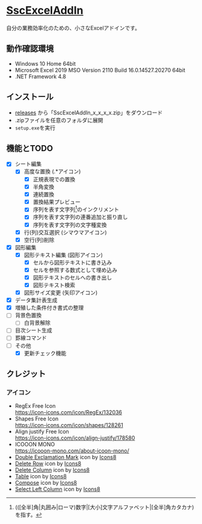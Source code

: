 # [SscExcelAddIn](https://github.com/standstonecraft/SscExcelAddIn)

自分の業務効率化のための、小さなExcelアドインです。  

## 動作確認環境

- Windows 10 Home 64bit
- Microsoft Excel 2019 MSO Version 2110 Build 16.0.14527.20270 64bit
- .NET Framework 4.8

## インストール

- [releases](https://github.com/standstonecraft/SscExcelAddIn/releases/latest/) から「SscExcelAddIn_x_x_x_x.zip」をダウンロード
- .zipファイルを任意のフォルダに展開
- `setup.exe`を実行

## 機能とTODO

- [x] シート編集
  - [x] 高度な置換 (.\*アイコン)
    - [x] 正規表現での置換
    - [x] 半角変換
    - [x] 連続置換
    - [x] 置換結果プレビュー
    - [x] 序列を表す文字列[^1]のインクリメント
    - [x] 序列を表す文字列の連番追加と振り直し
    - [x] 序列を表す文字列の文字種変換
  - [x] 行(列)交互選択 (シマウマアイコン)
  - [x] 空行(列)削除
- [x] 図形編集
  - [x] 図形テキスト編集 (図形アイコン)
    - [x] セルから図形テキストに書き込み
    - [x] セルを参照する数式として埋め込み
    - [x] 図形テキストのセルへの書き出し
    - [x] 図形テキスト検索
  - [x] 図形サイズ変更 (矢印アイコン)
- [x] データ集計表生成
- [x] 増殖した条件付き書式の整理
- [ ] 背景色置換
  - [ ] 白背景解除
- [ ] 目次シート生成
- [ ] 罫線コマンド
- [ ] その他
  - [x] 更新チェック機能

[^1]: (([全半]角|丸囲み|ローマ)数字|[大小]文字アルファベット|[全半]角カタカナ)を指す。

## クレジット

### アイコン
- RegEx  Free Icon  
  https://icon-icons.com/icon/RegEx/132036
- Shapes  Free Icon  
  https://icon-icons.com/icon/shapes/128261
- Align justify  Free Icon  
  https://icon-icons.com/icon/align-justify/178580
- ICOOON MONO  
  https://icooon-mono.com/about-icoon-mono/
- [Double Exclamation Mark](https://icons8.com/icon/QeQr709QFXwX/double-exclamation-mark) icon by [Icons8](https://icons8.com)
- [Delete Row](https://icons8.com/icon/14320/delete-row) icon by [Icons8](https://icons8.com)
- [Delete Column](https://icons8.com/icon/14325/delete-column) icon by [Icons8](https://icons8.com)
- [Table](https://icons8.com/icon/15062/table) icon by [Icons8](https://icons8.com)
- [Compose](https://icons8.com/icon/Erb52IdkaM-B/compose) icon by [Icons8](https://icons8.com)
- [Select Left Column](https://icons8.com/icon/56py8zqEHClO/select-left-column) icon by [Icons8](https://icons8.com)
